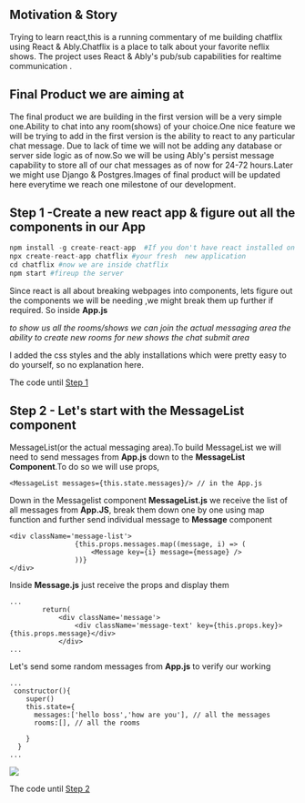 ## Motivation & Story
Trying to learn react,this is a running commentary of me building chatflix using React & Ably.Chatflix is a place to talk about your favorite neflix shows. The project uses React & Ably's pub/sub capabilities for realtime communication .

## Final Product we are aiming at
The final product we are building in the first version will be a very simple one.Ability to chat into any room(shows) of your choice.One nice feature we will be trying to add in the first version is the ability to react to any particular chat message.
Due to lack of time we will not be adding any database or server side logic as of now.So we will be using Ably's persist message capability to store all of our chat messages as of now for 24-72 hours.Later we might use Django & Postgres.Images of final product will be updated here everytime we reach one milestone of our development.


## Step 1 -Create a new react app & figure out all the components in our App
```python
npm install -g create-react-app  #If you don't have react installed on your computer
npx create-react-app chatflix #your fresh  new application
cd chatflix #now we are inside chatflix
npm start #fireup the server
```
Since react is all about breaking webpages into components, lets figure out the components we will be needing ,we might break them up further if required. So inside **App.js**

**<RoomList/>** *to show us all the rooms/shows we can join*
**<MessageList/>**  *the actual messaging area*
**<CreateRoom/>**  *the ability to create new rooms for new shows*
**<SubmitMessageForm/>** *the chat submit area*

I added the css styles and the ably installations which were pretty easy to do yourself, so no explanation here.

The code until [Step 1](https://github.com/ashishkr619/chatflix/tree/bfe8e851268c3e4fcc927571299ed635b9e4987f)

## Step 2 - Let's start with the MessageList component

MessageList(or the actual messaging area).To build MessageList we will need to send messages from **App.js** down to the **MessageList Component**.To do so we will use props,

```
<MessageList messages={this.state.messages}/> // in the App.js
```

Down in the Messagelist component **MessageList.js** we receive the list of all messages from **App.JS**, break them down one by one using map function and further send individual message to **Message** component
```
<div className='message-list'>
                {this.props.messages.map((message, i) => (
					<Message key={i} message={message} />
				))}
</div>
```
Inside **Message.js**
just receive the props and display them
```
...
        return(
            <div className='message'>
                <div className='message-text' key={this.props.key}>{this.props.message}</div>
            </div>
...

```
Let's send some random messages from **App.js** to verify our working

```
...
 constructor(){
    super()
    this.state={
      messages:['hello boss','how are you'], // all the messages
      rooms:[], // all the rooms

    }
  }
...
```
![](screenshots/step2.png)

The code until [Step 2](https://github.com/ashishkr619/chatflix/tree/bfe8e851268c3e4fcc927571299ed635b9e4987f)

